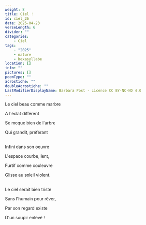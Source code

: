 ```yaml
---
weight: 8
title: Ciel !
id: ciel_26
date: 2025-04-23
verseLength: 6
divider: ""
categories:
    - Ciel
tags:
    - "2025"
    - nature
    - hexasyllabe
location: []
info: ""
pictures: []
poemType: ""
acrostiche: ""
doubleAcrostiche: ""
LastModifierDisplayName: Barbara Post - Licence CC BY-NC-ND 4.0
---
```

Le ciel beau comme marbre

A l'éclat différent

Se moque bien de l'arbre

Qui grandit, préférant

 \
Infini dans son oeuvre

L'espace courbe, lent,

Furtif comme couleuvre

Glisse au soleil violent.

 \
Le ciel serait bien triste

Sans l'humain pour rêver,

Par son regard existe

D'un soupir enlevé !
